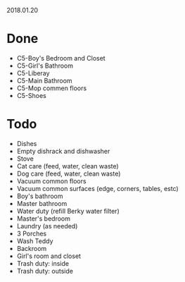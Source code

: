 2018.01.20
# Done
   * C5-Boy's Bedroom and Closet
   * C5-Girl's Bathroom
   * C5-Liberay
   * C5-Main Bathroom
   * C5-Mop commen floors
   * C5-Shoes
# Todo
   * Dishes
   * Empty dishrack and dishwasher
   * Stove
   * Cat care (feed, water, clean waste)
   * Dog care (feed, water, clean waste)
   * Vacuum common floors
   * Vacuum common surfaces (edge, corners, tables, estc)
   * Boy's bathroom
   * Master bathroom
   * Water duty (refill Berky water filter)
   * Master's bedroom
   * Laundry (as needed)
   * 3 Porches
   * Wash Teddy
   * Backroom
   * Girl's room and closet
   * Trash duty: inside
   * Trash duty: outside
